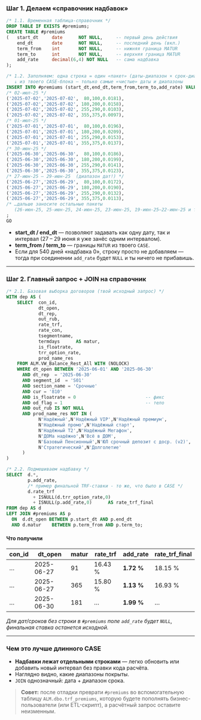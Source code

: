 ### Шаг 1. Делаем «справочник надбавок»

```sql
/* 1.1. Временная таблица-справочник */
DROP TABLE IF EXISTS #premiums;
CREATE TABLE #premiums
(   start_dt     date      NOT NULL,     -- первый день действия
    end_dt       date      NOT NULL,     -- последний день (вкл.)
    term_from    int       NOT NULL,     -- нижняя граница MATUR
    term_to      int       NOT NULL,     -- верхняя граница MATUR
    add_rate     decimal(6,4) NOT NULL   -- сама надбавка
);

/* 1.2. Заполняем: одна строка = один «пакет» (даты-диапазон × срок-диапазон)
   ↓ из твоего CASE-блока – только самые «чистые» даты и диапазоны           */
INSERT INTO #premiums (start_dt,end_dt,term_from,term_to,add_rate) VALUES
/* 02-июл-25 */
('2025-07-02','2025-07-02',  80,100,0.0181),
('2025-07-02','2025-07-02', 180,200,0.0158),
('2025-07-02','2025-07-02', 255,290,0.0103),
('2025-07-02','2025-07-02', 355,375,0.0097),
/* 01-июл-25 */
('2025-07-01','2025-07-01',  80,100,0.0196),
('2025-07-01','2025-07-01', 180,200,0.0209),
('2025-07-01','2025-07-01', 255,290,0.0153),
('2025-07-01','2025-07-01', 355,375,0.0137),
/* 30-июн-25 */
('2025-06-30','2025-06-30',  80,100,0.0186),
('2025-06-30','2025-06-30', 180,200,0.0199),
('2025-06-30','2025-06-30', 255,290,0.0141),
('2025-06-30','2025-06-30', 355,375,0.0123),
/* 27-июн-25 – 29-июн-25  (диапазон дат!) */
('2025-06-27','2025-06-29',  80,100,0.0172),
('2025-06-27','2025-06-29', 180,200,0.0190),
('2025-06-27','2025-06-29', 255,290,0.0132),
('2025-06-27','2025-06-29', 355,375,0.0113),
/* …дальше заносите остальные пакеты
   (26-июн-25, 25-июн-25, 24-июн-25, 23-июн-25, 19-июн-25–22-июн-25 и т.д.) */
;
GO
```

* **start\_dt / end\_dt** — позволяют задавать как одну дату, так и интервал
  (27 – 29 июня я уже занёс одним интервалом).
* **term\_from / term\_to** — границы `MATUR` из твоего `CASE`.
* Если для 540 дней «надбавка 0», строку просто не добавляем — тогда
  при соединении `add_rate` будет `NULL` и ты ничего не прибавишь.

---

### Шаг 2. Главный запрос + JOIN на справочник

```sql
/* 2.1. Базовая выборка договоров (твой исходный запрос) */
WITH dep AS (
    SELECT  con_id,
            dt_open,
            dt_rep,
            out_rub,
            rate_trf,
            rate_con,
            tsegmentname,
            termdays      AS matur,
            is_floatrate,
            trr_option_rate,
            prod_name_res
    FROM ALM.VW_Balance_Rest_All WITH (NOLOCK)
    WHERE dt_open BETWEEN '2025-06-01' AND '2025-06-30'
      AND dt_rep  = '2025-06-30'
      AND segment_id  = 'S01'
      AND section_name = 'Срочные'
      AND cur = '810'
      AND is_floatrate = 0                          -- фикс
      AND od_flag = 1                               -- тело
      AND out_rub IS NOT NULL
      AND prod_name_res NOT IN (
            N'Надёжный',N'Надёжный VIP',N'Надёжный премиум',
            N'Надёжный промо',N'Надёжный старт',
            N'Надёжный T2',N'Надёжный Мегафон',
            N'ДОМа надёжно',N'Всё в ДОМ',
            N'Базовый Пенсионный',N'ЮЛ срочный депозит с доср. (v2)',
            N'Стратегический',N'Долголетие'
      )
)

/* 2.2. Подмешиваем надбавку */
SELECT  d.*,
        p.add_rate,
        /* пример финальной TRF-ставки - то же, что было в CASE */
        d.rate_trf
          + ISNULL(d.trr_option_rate,0)
          + ISNULL(p.add_rate,0)      AS rate_trf_final
FROM dep AS d
LEFT JOIN #premiums AS p
  ON  d.dt_open BETWEEN p.start_dt AND p.end_dt
  AND d.matur    BETWEEN p.term_from AND p.term_to;
```

#### Что получили

| con\_id | dt\_open   | matur | rate\_trf | add\_rate  | rate\_trf\_final |
| ------- | ---------- | ----- | --------- | ---------- | ---------------- |
| …       | 2025-06-27 | 91    | 16.43 %   | **1.72 %** | 18.15 %          |
| …       | 2025-06-27 | 365   | 15.80 %   | **1.13 %** | 16.93 %          |
| …       | 2025-06-30 | 181   | …         | **1.99 %** | …                |

*Для дат/сроков без строки в `#premiums` поле `add_rate` будет `NULL`,
финальная ставка останется исходной.*

---

### Чем это лучше длинного CASE

* **Надбавки лежат отдельными строками** — легко обновить или добавить новый интервал без правки кода расчёта.
* Наглядно видно, какие диапазоны покрыты.
* `JOIN` однозначный: дата + диапазон срока.

> **Совет:** после отладки преврати `#premiums` во вспомогательную таблицу
> `ALM.dbo.trf_premiums`, которую будете пополнять бизнес-пользователи
> (или ETL-скрипт), а расчётный запрос оставите неизменным.
